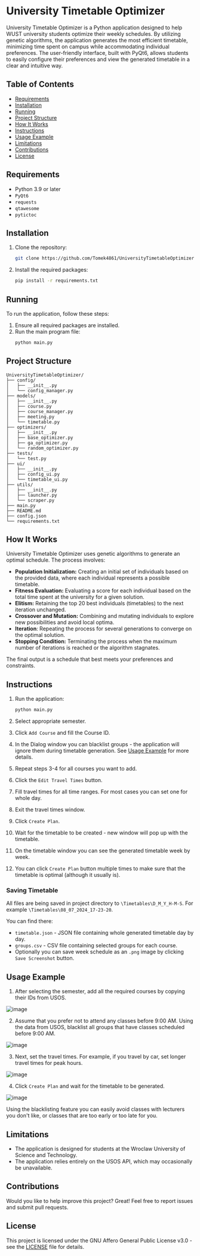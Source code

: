 # University Timetable Optimizer

University Timetable Optimizer is a Python application designed to help WUST university students optimize their weekly schedules.
By utilizing genetic algorithms, the application generates the most efficient timetable, minimizing time spent on campus while accommodating individual preferences.
The user-friendly interface, built with PyQt6, allows students to easily configure their preferences and view the generated timetable in a clear and intuitive way.


## Table of Contents

- [Requirements](#requirements)
- [Installation](#installation)
- [Running](#running)
- [Project Structure](#project-structure)
- [How It Works](#how-it-works)
- [Instructions](#instructions)
- [Usage Example](#usage-example)
- [Limitations](#limitations)
- [Contributions](#contributions)
- [License](#license)



## Requirements

- Python 3.9 or later
- `PyQt6`
- `requests`
- `qtawesome`
- `pytictoc`

## Installation

1. Clone the repository:
    ```sh
    git clone https://github.com/Tomek4861/UniversityTimetableOptimizer
    ```


2. Install the required packages:
    ```sh
    pip install -r requirements.txt
    ```

## Running

To run the application, follow these steps:

1. Ensure all required packages are installed.
2. Run the main program file:
    ```sh
    python main.py
    ```



## Project Structure

```plaintext
UniversityTimetableOptimizer/
├── config/
│   ├── __init__.py
│   └── config_manager.py
├── models/
│   ├── __init__.py
│   ├── course.py
│   ├── course_manager.py
│   ├── meeting.py
│   └── timetable.py
├── optimizers/
│   ├── __init__.py
│   ├── base_optimizer.py
│   ├── ga_optimizer.py
│   └── random_optimizer.py
├── tests/
│   └── test.py
├── ui/
│   ├── __init__.py
│   ├── config_ui.py
│   └── timetable_ui.py
├── utils/
│   ├── __init__.py
│   ├── launcher.py
│   └── scraper.py
├── main.py
├── README.md
├── config.json
└── requirements.txt

```

## How It Works

University Timetable Optimizer uses genetic algorithms to generate an optimal schedule. The process involves:
- **Population Initialization:** Creating an initial set of individuals based on the provided data, where each individual represents a possible timetable.
- **Fitness Evaluation:** Evaluating a score for each individual based on the total time spent at the university for a given solution.
- **Elitism:** Retaining the top 20 best individuals (timetables) to the next iteration unchanged.
- **Crossover and Mutation:** Combining and mutating individuals to explore new possibilities and avoid local optima.
- **Iteration**: Repeating the process for several generations to converge on the optimal solution.
- **Stopping Condition:** Terminating the process when the maximum number of iterations is reached or the algorithm stagnates.

The final output is a schedule that best meets your preferences and constraints.

## Instructions

1. Run the application:
    ```sh
    python main.py
    ```

2. Select appropriate semester.
3. Click `Add Course` and fill the Course ID.
4. In the Dialog window you can blacklist groups - the application will ignore them during timetable generation. See [Usage Example](#usage-example) for more details.
5. Repeat steps 3-4 for all courses you want to add.
6. Click the `Edit Travel Times` button.
7. Fill travel times for all time ranges. For most cases you can set one for whole day.
8. Exit the travel times window.
9. Click `Create Plan`.
10. Wait for the timetable to be created - new window will pop up with the timetable.
11. On the timetable window you can see the generated timetable week by week.
12. You can click `Create Plan` button multiple times to make sure that the timetable is optimal (although it usually is).
### Saving Timetable
All files are being saved in project directory to `\Timetables\D_M_Y_H-M-S`. For example `\Timetables\08_07_2024_17-23-20`. 

You can find there:
- `timetable.json` - JSON file containing whole generated timetable day by day.
- `groups.csv` - CSV file containing selected groups for each course.
- Optionally you can save week schedule as an `.png` image by clicking `Save Screenshot` button.



## Usage Example
1. After selecting the semester, add all the required courses by copying their IDs from USOS.
   
![image](https://github.com/Tomek4861/UniversityTimetableOptimizer/assets/62472797/95621785-3b03-41cd-9cac-e244c562815e)

2. Assume that you prefer not to attend any classes before 9:00 AM. Using the data from USOS, blacklist all groups that have classes scheduled before 9:00 AM.
   
![image](https://github.com/Tomek4861/UniversityTimetableOptimizer/assets/62472797/c66cae8b-3d6f-4519-a8d8-eb70d3abc046)

3. Next, set the travel times. For example, if you travel by car, set longer travel times for peak hours.

![image](https://github.com/Tomek4861/UniversityTimetableOptimizer/assets/62472797/b6058619-1a34-4c4b-9549-f858c0c4abec)

4. Click `Create Plan` and wait for the timetable to be generated.
   
![image](https://github.com/Tomek4861/UniversityTimetableOptimizer/assets/62472797/1ece659f-9d2e-4417-91e1-161198f2d7a2)


Using the blacklisting feature you can easily avoid classes with lecturers you don't like, or classes that are too early or too late for you.

## Limitations

- The application is designed for students at the Wroclaw University of Science and Technology.
- The application relies entirely on the USOS API, which may occasionally be unavailable.


## Contributions

Would you like to help improve this project? Great! Feel free to report issues and submit pull requests.

## License

This project is licensed under the GNU Affero General Public License v3.0 - see the [LICENSE](LICENSE) file for details.
